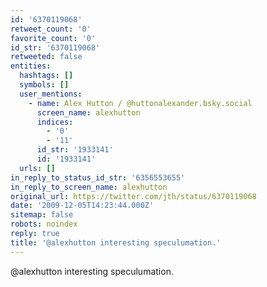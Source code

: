 ```yaml
---
id: '6370119068'
retweet_count: '0'
favorite_count: '0'
id_str: '6370119068'
retweeted: false
entities:
  hashtags: []
  symbols: []
  user_mentions:
    - name: Alex Hutton / @huttonalexander.bsky.social
      screen_name: alexhutton
      indices:
        - '0'
        - '11'
      id_str: '1933141'
      id: '1933141'
  urls: []
in_reply_to_status_id_str: '6356553655'
in_reply_to_screen_name: alexhutton
original_url: https://twitter.com/jth/status/6370119068
date: '2009-12-05T14:23:44.000Z'
sitemap: false
robots: noindex
reply: true
title: '@alexhutton interesting speculumation.'
---
```


@alexhutton interesting speculumation.